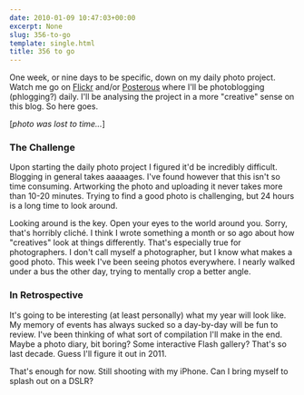 ```yaml
---
date: 2010-01-09 10:47:03+00:00
excerpt: None
slug: 356-to-go
template: single.html
title: 356 to go
---
```


One week, or nine days to be specific, down on my daily photo project. Watch me go on [Flickr](http://www.flickr.com/dbushell) and/or [Posterous](http://dbushell.posterous.com) where I'll be photoblogging (phlogging?) daily. I'll be analysing the project in a more "creative" sense on this blog. So here goes.

[*photo was lost to time...*]

### The Challenge

Upon starting the daily photo project I figured it'd be incredibly difficult. Blogging in general takes aaaaages. I've found however that this isn't so time consuming. Artworking the photo and uploading it never takes more than 10-20 minutes. Trying to find a good photo is challenging, but 24 hours is a long time to look around.

Looking around is the key. Open your eyes to the world around you. Sorry, that's horribly cliché. I think I wrote something a month or so ago about how "creatives" look at things differently. That's especially true for photographers. I don't call myself a photographer, but I know what makes a good photo. This week I've been seeing photos everywhere. I nearly walked under a bus the other day, trying to mentally crop a better angle.

### In Retrospective

It's going to be interesting (at least personally) what my year will look like. My memory of events has always sucked so a day-by-day will be fun to review. I've been thinking of what sort of compilation I'll make in the end. Maybe a photo diary, bit boring? Some interactive Flash gallery? That's so last decade. Guess I'll figure it out in 2011.

That's enough for now. Still shooting with my iPhone. Can I bring myself to splash out on a DSLR?
